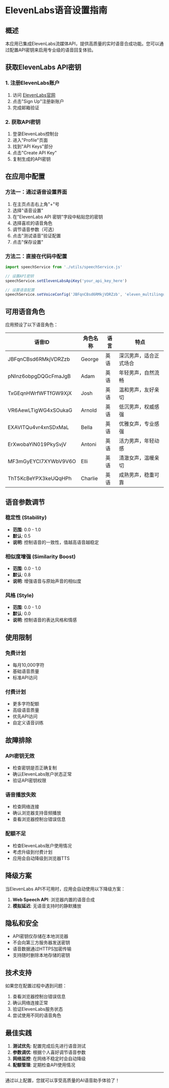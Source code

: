 # ElevenLabs语音设置指南

## 概述

本应用已集成ElevenLabs流媒体API，提供高质量的实时语音合成功能。您可以通过配置API密钥来启用专业级的语音回复体验。

## 获取ElevenLabs API密钥

### 1. 注册ElevenLabs账户
1. 访问 [ElevenLabs官网](https://elevenlabs.io/)
2. 点击"Sign Up"注册新账户
3. 完成邮箱验证

### 2. 获取API密钥
1. 登录ElevenLabs控制台
2. 进入"Profile"页面
3. 找到"API Keys"部分
4. 点击"Create API Key"
5. 复制生成的API密钥

## 在应用中配置

### 方法一：通过语音设置界面
1. 在主页点击右上角"+"号
2. 选择"语音设置"
3. 在"ElevenLabs API 密钥"字段中粘贴您的密钥
4. 选择喜欢的语音角色
5. 调节语音参数（可选）
6. 点击"测试语音"验证配置
7. 点击"保存设置"

### 方法二：直接在代码中配置
```javascript
import speechService from './utils/speechService.js'

// 设置API密钥
speechService.setElevenLabsApiKey('your_api_key_here')

// 设置语音配置
speechService.setVoiceConfig('JBFqnCBsd6RMkjVDRZzb', 'eleven_multilingual_v2')
```

## 可用语音角色

应用预设了以下语音角色：

| 语音ID | 角色名称 | 语言 | 特点 |
|--------|----------|------|------|
| JBFqnCBsd6RMkjVDRZzb | George | 英语 | 深沉男声，适合正式场合 |
| pNInz6obpgDQGcFmaJgB | Adam | 英语 | 年轻男声，自然流畅 |
| TxGEqnHWrfWFTfGW9XjX | Josh | 英语 | 温和男声，友好亲切 |
| VR6AewLTigWG4xSOukaG | Arnold | 英语 | 低沉男声，权威感强 |
| EXAVITQu4vr4xnSDxMaL | Bella | 英语 | 优雅女声，专业感强 |
| ErXwobaYiN019PkySvjV | Antoni | 英语 | 活力男声，年轻动感 |
| MF3mGyEYCl7XYWbV9V6O | Elli | 英语 | 清澈女声，温暖亲切 |
| ThT5KcBeYPX3keUQqHPh | Charlie | 英语 | 成熟男声，稳重可靠 |

## 语音参数调节

### 稳定性 (Stability)
- **范围**: 0.0 - 1.0
- **默认**: 0.5
- **说明**: 控制语音的一致性，值越高语音越稳定

### 相似度增强 (Similarity Boost)
- **范围**: 0.0 - 1.0
- **默认**: 0.8
- **说明**: 增强语音与原始声音的相似度

### 风格 (Style)
- **范围**: 0.0 - 1.0
- **默认**: 0.0
- **说明**: 控制语音的表达风格和情感

## 使用限制

### 免费计划
- 每月10,000字符
- 基础语音质量
- 标准API访问

### 付费计划
- 更多字符配额
- 高级语音质量
- 优先API访问
- 自定义语音训练

## 故障排除

### API密钥无效
- 检查密钥是否正确复制
- 确认ElevenLabs账户状态正常
- 验证API密钥权限

### 语音播放失败
- 检查网络连接
- 确认浏览器支持音频播放
- 查看浏览器控制台错误信息

### 配额不足
- 检查ElevenLabs账户使用情况
- 考虑升级到付费计划
- 应用会自动降级到浏览器TTS

## 降级方案

当ElevenLabs API不可用时，应用会自动使用以下降级方案：

1. **Web Speech API**: 浏览器内置的语音合成
2. **模拟延迟**: 无语音支持时的静默播放

## 隐私和安全

- API密钥仅存储在本地浏览器
- 不会向第三方服务器发送密钥
- 语音数据通过HTTPS加密传输
- 支持随时删除本地存储的密钥

## 技术支持

如果您在配置过程中遇到问题：

1. 查看浏览器控制台错误信息
2. 确认网络连接正常
3. 验证ElevenLabs服务状态
4. 尝试使用不同的语音角色

## 最佳实践

1. **测试优先**: 配置完成后先进行语音测试
2. **参数调优**: 根据个人喜好调节语音参数
3. **网络监控**: 在网络不稳定时会自动降级
4. **配额管理**: 定期检查API使用情况

---

通过以上配置，您就可以享受高质量的AI语音助手体验了！ 